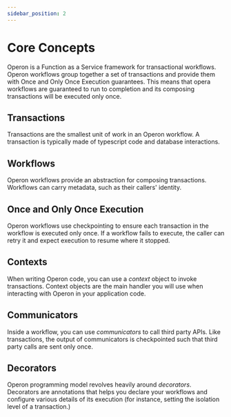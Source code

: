 ```yaml
---
sidebar_position: 2
---
```


# Core Concepts

Operon is a Function as a Service framework for transactional workflows.
Operon workflows group together a set of transactions and provide them with Once and Only Once Execution guarantees.
This means that opera workflows are guaranteed to run to completion and its composing transactions will be executed only once.

## Transactions
Transactions are the smallest unit of work in an Operon workflow. A transaction is typically made of typescript code and database interactions.

## Workflows
Operon workflows provide an abstraction for composing transactions. Workflows can carry metadata, such as their callers' identity.

## Once and Only Once Execution
Operon workflows use checkpointing to ensure each transaction in the workflow is executed only once.
If a workflow fails to execute, the caller can retry it and expect execution to resume where it stopped.

## Contexts
When writing Operon code, you can use a _context_ object to invoke transactions. Context objects are the main handler you will use when interacting with Operon in your application code.

## Communicators
Inside a workflow, you can use _communicators_ to call third party APIs. Like transactions, the output of communicators is checkpointed such that third party calls are sent only once.

## Decorators
Operon programming model revolves heavily around _decorators_. Decorators are annotations that helps you declare your workflows and configure various details of its execution (for instance, setting the isolation level of a transaction.)
